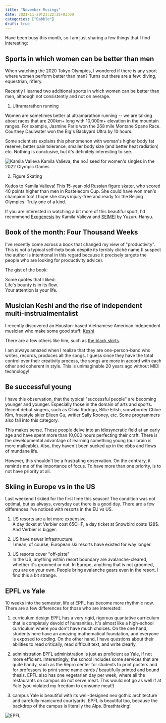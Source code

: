 ```yaml
---
title: "November Musings"
date: 2021-11-29T23:22:35+01:00
categories: ["Babble"]
draft: true
---
```


Have been busy this month, so I am just sharing a few things that I find interesting: 

## Sports in which women can be better than men
When watching the 2020 Tokyo Olympics, I wondered if there is any sport where women perform better than man? Turns out there are a few: diving, equestrian, riflery.

Recently I learned two additional sports in which women can be better than men, although not consistently and not on average. 

1. Ultramarathon running    

Women are sometimes better at ultramarathon running -- we are talking about races that are 200km+ long with 10,000m+ elevation in the mountain ranges. For example, Jasmine Paris won the 268 mile Montane Spane Race. Courtney Daulwater won the Big's Backyard Ultra by 10 hours.     

Some scientists explains this phenomenon with woman's higher body fat reserve, better pain tolerance, smaller body size (and better heat radiation) etc. Nothing is conclusive, but it's definitely interesting to see. 


![Kamila Valieva](/post/Kamila_valieva.jpg) Kamila Valieva, the no.1 seed for women's singles in the 2022 Olympic Games 

2. Figure Skating   

Kudos to Kamila Valieva! This 15-year-old Russian figure skater, who scored 40 points higher than men in Rostelecom Cup. She could have won men's champion too! I hope she stays injury-free and ready for the Beijing Olympics. Truly one of a kind. 

If you are interested in watching a bit more of this beautiful sport, I'd recommend [Exogenesis](https://www.youtube.com/watch?v=_RuzYSBP0as) by Kamila Valieva and [SEIMEI](https://www.youtube.com/watch?v=23EfsN7vEOA) by Yuzuru Hanyu. 

## Book of the month: Four Thousand Weeks
I've recently come across a book that changed my view of "productivity". This is not a typical self-help book despite its terribly cliché name (I suspect the author is intentional in this regard because it precisely targets the people who are looking for productivity advice). 

The gist of the book: 

Some quotes that I liked:   
Life's bounty is in its flow.   
Your attention is your life.   

## Musician Keshi and the rise of independent multi-instrualmentalist 
I recently discovered an Houston-based Vietnamese American independent musician who make some good stuff: 
[Keshi](https://open.spotify.com/artist/3pc0bOVB5whxmD50W79wwO)


There are a few others like him, such as [the black skirts](https://open.spotify.com/artist/6WeDO4GynFmK4OxwkBzMW8). 

I am always amazed when I realize that they are one-person-band who writes, records, produces all the songs. I guess since they have the total control over their creativity process, the songs are more in accord with each other and coherent in style. This is unimaginable 20 years ago without MIDI technology! 

## Be successful young 
I have this observation, that the typical "successful people" are becoming younger and younger. Especially those in the domain of arts and sports. Recent debut singers, such as Olivia Rodrigo, Billie Eilish, snowborder Chloe Kim, freestyle skier Eileen Gu, writier Sally Rooney, etc. Some programmers also fall into this category. 

This makes sense. These people delve into an idiosyncratic field at an early age and have spent more than 10,000 hours perfecting their craft. There is the developmental advantage of learning something young (our brain is more malleable). Also, they haven't been sucked up in the ebbs and flows of mundane life.

However, this shouldn't be a frustrating observation. On the contrary, it reminds me of the importance of focus. To have more than one priority, is to not have priority at all. 

## Skiing in Europe vs in the US
Last weekend I skiied for the first time this season! The condition was not optimal, but as always, everyday out there is a good day. There are a few differences I've noticed with resorts in the EU vs US. 

1. US resorts are a lot more expensive.   
    A day ticket at Verbier cost 65CHF, a day ticket at Snowbird costs 128$. And Verbier is bigger.  
    
2. US have newer infrastructure   
    I mean, of course, European ski resorts have existed for way longer. 
3. US resorts cover "off-piste"  
    In the US, anything within resort boundary are avalanche-cleared, whether it's groomed or not. In Europe, anything that is not groomed, you are on your own. People bring avalanche gears even in the resort. I find this a bit strange. 


## EPFL vs Yale 
10 weeks into the semester, life at EPFL has become more rhythmic now. There are a few differences for those who are interested:

1. curriculum design 
EPFL has a very rigid, rigorous quantative curriculum that is completely devoid of humanities. It's almost like a high-school curriculum where you don't have much choices. On the one hand, students here have an amazing mathematical foundation, and everyone is exposed to coding. On the other hand, I have questions about their abilities to read critically, read difficult text, and write clearly. 

2. administration 
EPFL administration is just as proficient as Yale, if not more efficient. Interestingly, the school includes some services that are quite handy, such as the Repro center for students to print posters and for professors to print some name cards / beautifully printed and bound thesis. EPFL also has one vegetarian day per week, where all the restaurants on campus do not serve meat. This would not go as well if at Yale (you violated my freedom to consume meat!)

3. campus 
Yale is beautiful with its well-designed neo gothic architecture and carefully manicured courtyards. EPFL is beautiful too, because the backdrop of the campus is literally the Alps. Breathtaking! 

![EPFL](/post/EPFL_campus.jpg)

